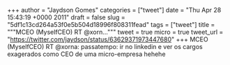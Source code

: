 
+++
author = "Jaydson Gomes"
categories = ["tweet"]
date = "Thu Apr 28 15:43:19 +0000 2011"
draft = false
slug = "5df1c13cd264a53f0e5b504d18996f808311fead"
tags = ["tweet"]
title = """MCEO (MyselfCEO) RT @xorn..."""
tweet = true
micro = true
tweet_url = "https://twitter.com/jaydson/status/63629371973447680"
+++
MCEO (MyselfCEO) RT @xorna: passatempo: ir no linkedin e ver os cargos exagerados como CEO de uma micro-empresa hehehe
